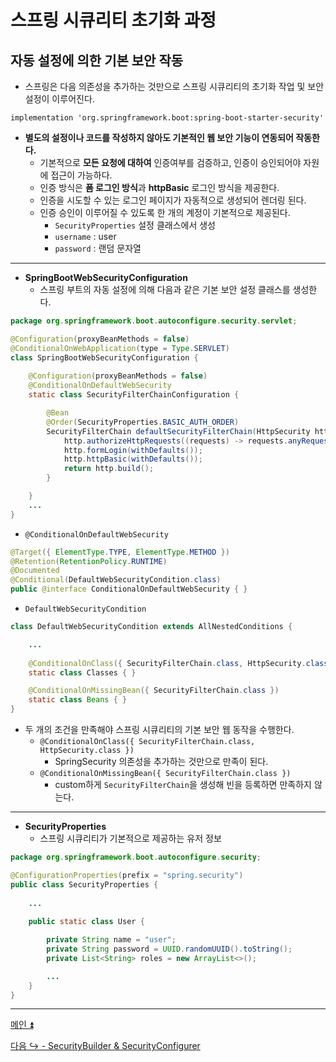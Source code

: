 # 스프링 시큐리티 초기화 과정

## 자동 설정에 의한 기본 보안 작동

- 스프링은 다음 의존성을 추가하는 것만으로 스프링 시큐리티의 초기화 작업 및 보안 설정이 이루어진다.

```text
implementation 'org.springframework.boot:spring-boot-starter-security'
```

- **별도의 설정이나 코드를 작성하지 않아도 기본적인 웹 보안 기능이 연동되어 작동한다.**
  - 기본적으로 **모든 요청에 대하여** 인증여부를 검증하고, 인증이 승인되어야 자원에 접근이 가능하다.
  - 인증 방식은 **폼 로그인 방식**과 **httpBasic** 로그인 방식을 제공한다.
  - 인증을 시도할 수 있는 로그인 페이지가 자동적으로 생성되어 렌더링 된다.
  - 인증 승인이 이루어질 수 있도록 한 개의 계정이 기본적으로 제공된다.
    - `SecurityProperties` 설정 클래스에서 생성
    - `username` : user
    - `password` : 랜덤 문자열

---

- **SpringBootWebSecurityConfiguration**
  - 스프링 부트의 자동 설정에 의해 다음과 같은 기본 보안 설정 클래스를 생성한다.

```java
package org.springframework.boot.autoconfigure.security.servlet;

@Configuration(proxyBeanMethods = false)
@ConditionalOnWebApplication(type = Type.SERVLET)
class SpringBootWebSecurityConfiguration {
    
	@Configuration(proxyBeanMethods = false)
	@ConditionalOnDefaultWebSecurity
	static class SecurityFilterChainConfiguration {

		@Bean
		@Order(SecurityProperties.BASIC_AUTH_ORDER)
		SecurityFilterChain defaultSecurityFilterChain(HttpSecurity http) throws Exception {
			http.authorizeHttpRequests((requests) -> requests.anyRequest().authenticated());
			http.formLogin(withDefaults());
			http.httpBasic(withDefaults());
			return http.build();
		}

	}
    ...
}
```

- `@ConditionalOnDefaultWebSecurity`
```java
@Target({ ElementType.TYPE, ElementType.METHOD })
@Retention(RetentionPolicy.RUNTIME)
@Documented
@Conditional(DefaultWebSecurityCondition.class)
public @interface ConditionalOnDefaultWebSecurity { }
```
- `DefaultWebSecurityCondition`
```java
class DefaultWebSecurityCondition extends AllNestedConditions {

    ...
    
	@ConditionalOnClass({ SecurityFilterChain.class, HttpSecurity.class })
	static class Classes { }

	@ConditionalOnMissingBean({ SecurityFilterChain.class })
	static class Beans { }
}
```
- 두 개의 조건을 만족해야 스프링 시큐리티의 기본 보안 웹 동작을 수행한다.
  - `@ConditionalOnClass({ SecurityFilterChain.class, HttpSecurity.class })`
    - SpringSecurity 의존성을 추가하는 것만으로 만족이 된다.
  - `@ConditionalOnMissingBean({ SecurityFilterChain.class })`
    - custom하게 `SecurityFilterChain`을 생성해 빈을 등록하면 만족하지 않는다.

---

- **SecurityProperties**
  - 스프링 시큐리티가 기본적으로 제공하는 유저 정보
```java
package org.springframework.boot.autoconfigure.security;

@ConfigurationProperties(prefix = "spring.security")
public class SecurityProperties {
    
    ...
    
    public static class User {

        private String name = "user";
        private String password = UUID.randomUUID().toString();
        private List<String> roles = new ArrayList<>();

        ...
    }
}
```
---
[메인 ⏫](https://github.com/genesis12345678/TIL/blob/main/Spring/security/security/main.md)

[다음 ↪️ - SecurityBuilder & SecurityConfigurer](https://github.com/genesis12345678/TIL/blob/main/Spring/security/security/init/BuilderConfigurer.md)

